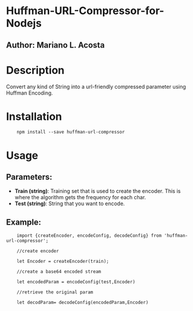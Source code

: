 # Huffman-URL-Compressor-for-Nodejs
## Author: Mariano L. Acosta

# Description
Convert any kind of String into a url-friendly compressed parameter using Huffman Encoding.

# Installation

        npm install --save huffman-url-compressor

# Usage

## Parameters:

- **Train (string)**: Training set that is used to create the encoder. This is where the algorithm gets the frequency for each char. 
- **Test (string)**: String that you want to encode.

## Example:

        import {createEncoder, encodeConfig, decodeConfig} from 'huffman-url-compressor';

        //create encoder

        let Encoder = createEncoder(train);

        //create a base64 encoded stream

        let encodedParam = encodeConfig(test,Encoder)
        
        //retrieve the original param 

        let decodParam= decodeConfig(encodedParam,Encoder)

